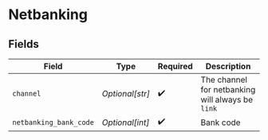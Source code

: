 # Netbanking


## Fields

| Field                                            | Type                                             | Required                                         | Description                                      |
| ------------------------------------------------ | ------------------------------------------------ | ------------------------------------------------ | ------------------------------------------------ |
| `channel`                                        | *Optional[str]*                                  | :heavy_check_mark:                               | The channel for netbanking will always be `link` |
| `netbanking_bank_code`                           | *Optional[int]*                                  | :heavy_check_mark:                               | Bank code                                        |